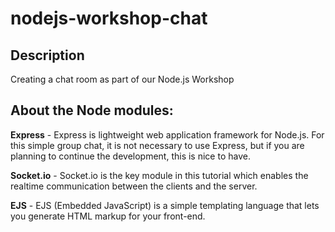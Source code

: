 # nodejs-workshop-chat
## Description
Creating a chat room as part of our Node.js Workshop


## About the Node modules:
**Express** - Express is lightweight web application framework for Node.js. For this simple group chat, it is not necessary to use Express, but if you are planning to continue the development, this is nice to have.  

**Socket.io** - Socket.io is the key module in this tutorial which enables the realtime communication between the clients and the server.  

**EJS** - EJS (Embedded JavaScript) is a simple templating language that lets you generate HTML markup for your front-end.